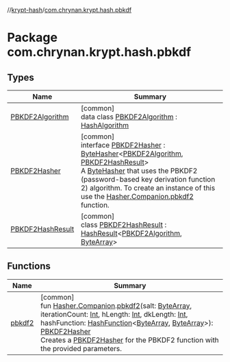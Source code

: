 //[krypt-hash](../../index.md)/[com.chrynan.krypt.hash.pbkdf](index.md)

# Package com.chrynan.krypt.hash.pbkdf

## Types

| Name | Summary |
|---|---|
| [PBKDF2Algorithm](-p-b-k-d-f2-algorithm/index.md) | [common]<br>data class [PBKDF2Algorithm](-p-b-k-d-f2-algorithm/index.md) : [HashAlgorithm](../com.chrynan.krypt.hash/-hash-algorithm/index.md) |
| [PBKDF2Hasher](-p-b-k-d-f2-hasher/index.md) | [common]<br>interface [PBKDF2Hasher](-p-b-k-d-f2-hasher/index.md) : [ByteHasher](../com.chrynan.krypt.hash/-byte-hasher/index.md)&lt;[PBKDF2Algorithm](-p-b-k-d-f2-algorithm/index.md), [PBKDF2HashResult](-p-b-k-d-f2-hash-result/index.md)&gt; <br>A [ByteHasher](../com.chrynan.krypt.hash/-byte-hasher/index.md) that uses the PBKDF2 (password-based key derivation function 2) algorithm. To create an instance of this use the [Hasher.Companion.pbkdf2](pbkdf2.md) function. |
| [PBKDF2HashResult](-p-b-k-d-f2-hash-result/index.md) | [common]<br>class [PBKDF2HashResult](-p-b-k-d-f2-hash-result/index.md) : [HashResult](../com.chrynan.krypt.hash/-hash-result/index.md)&lt;[PBKDF2Algorithm](-p-b-k-d-f2-algorithm/index.md), [ByteArray](https://kotlinlang.org/api/latest/jvm/stdlib/kotlin/-byte-array/index.html)&gt; |

## Functions

| Name | Summary |
|---|---|
| [pbkdf2](pbkdf2.md) | [common]<br>fun [Hasher.Companion](../com.chrynan.krypt.hash/-hasher/-companion/index.md).[pbkdf2](pbkdf2.md)(salt: [ByteArray](https://kotlinlang.org/api/latest/jvm/stdlib/kotlin/-byte-array/index.html), iterationCount: [Int](https://kotlinlang.org/api/latest/jvm/stdlib/kotlin/-int/index.html), hLength: [Int](https://kotlinlang.org/api/latest/jvm/stdlib/kotlin/-int/index.html), dkLength: [Int](https://kotlinlang.org/api/latest/jvm/stdlib/kotlin/-int/index.html), hashFunction: [HashFunction](../../../krypt-core/krypt-core/com.chrynan.krypt.core/-hash-function/index.md)&lt;[ByteArray](https://kotlinlang.org/api/latest/jvm/stdlib/kotlin/-byte-array/index.html), [ByteArray](https://kotlinlang.org/api/latest/jvm/stdlib/kotlin/-byte-array/index.html)&gt;): [PBKDF2Hasher](-p-b-k-d-f2-hasher/index.md)<br>Creates a [PBKDF2Hasher](-p-b-k-d-f2-hasher/index.md) for the PBKDF2 function with the provided parameters. |
